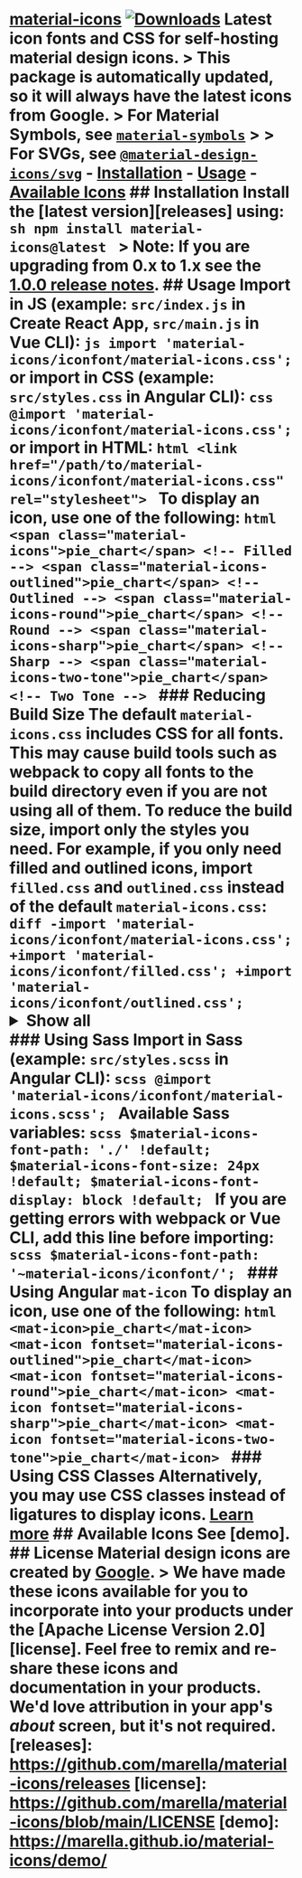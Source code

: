 # [material-icons](https://github.com/marella/material-icons) [![Downloads](https://img.shields.io/npm/dm/material-icons)](https://www.npmjs.com/package/material-icons) Latest icon fonts and CSS for self-hosting material design icons. > This package is automatically updated, so it will always have the latest icons from Google. > For Material Symbols, see [`material-symbols`](https://www.npmjs.com/package/material-symbols) > > For SVGs, see [`@material-design-icons/svg`](https://www.npmjs.com/package/@material-design-icons/svg) - [Installation](#installation) - [Usage](#usage) - [Available Icons](#available-icons) ## Installation Install the [latest version][releases] using: ```sh npm install material-icons@latest ``` > **Note:** If you are upgrading from 0.x to 1.x see the [1.0.0 release notes](https://github.com/marella/material-icons/releases/tag/v1.0.0). ## Usage Import in JS (example: `src/index.js` in Create React App, `src/main.js` in Vue CLI): ```js import 'material-icons/iconfont/material-icons.css'; ``` or import in CSS (example: `src/styles.css` in Angular CLI): ```css @import 'material-icons/iconfont/material-icons.css'; ``` or import in HTML: ```html <link href="/path/to/material-icons/iconfont/material-icons.css" rel="stylesheet"> ``` To display an icon, use one of the following: ```html <span class="material-icons">pie_chart</span> <!-- Filled --> <span class="material-icons-outlined">pie_chart</span> <!-- Outlined --> <span class="material-icons-round">pie_chart</span> <!-- Round --> <span class="material-icons-sharp">pie_chart</span> <!-- Sharp --> <span class="material-icons-two-tone">pie_chart</span> <!-- Two Tone --> ``` ### Reducing Build Size The default `material-icons.css` includes CSS for all fonts. This may cause build tools such as webpack to copy all fonts to the build directory even if you are not using all of them. To reduce the build size, import only the styles you need. For example, if you only need filled and outlined icons, import `filled.css` and `outlined.css` instead of the default `material-icons.css`: ```diff -import 'material-icons/iconfont/material-icons.css'; +import 'material-icons/iconfont/filled.css'; +import 'material-icons/iconfont/outlined.css'; ``` <details> <summary><strong>Show all</strong></summary><br> Icons | CSS | Sass :--- | :--- | :--- Filled | filled.css | filled.scss Outlined | outlined.css | outlined.scss Round | round.css | round.scss Sharp | sharp.css | sharp.scss Two Tone | two-tone.css | two-tone.scss </details> ### Using Sass Import in Sass (example: `src/styles.scss` in Angular CLI): ```scss @import 'material-icons/iconfont/material-icons.scss'; ``` Available Sass variables: ```scss $material-icons-font-path: './' !default; $material-icons-font-size: 24px !default; $material-icons-font-display: block !default; ``` If you are getting errors with webpack or Vue CLI, add this line before importing: ```scss $material-icons-font-path: '~material-icons/iconfont/'; ``` ### Using Angular `mat-icon` To display an icon, use one of the following: ```html <mat-icon>pie_chart</mat-icon> <mat-icon fontset="material-icons-outlined">pie_chart</mat-icon> <mat-icon fontset="material-icons-round">pie_chart</mat-icon> <mat-icon fontset="material-icons-sharp">pie_chart</mat-icon> <mat-icon fontset="material-icons-two-tone">pie_chart</mat-icon> ``` ### Using CSS Classes Alternatively, you may use CSS classes instead of ligatures to display icons. [Learn more](https://github.com/marella/material-icons/tree/main/css#readme) ## Available Icons See [demo]. ## License Material design icons are created by [Google](https://github.com/google/material-design-icons#license). > We have made these icons available for you to incorporate into your products under the [Apache License Version 2.0][license]. Feel free to remix and re-share these icons and documentation in your products. We'd love attribution in your app's *about* screen, but it's not required. [releases]: https://github.com/marella/material-icons/releases [license]: https://github.com/marella/material-icons/blob/main/LICENSE [demo]: https://marella.github.io/material-icons/demo/ 